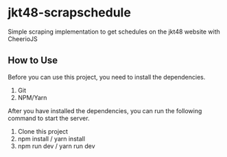 # jkt48-scrapschedule
Simple scraping implementation to get schedules on the jkt48 website with CheerioJS

## How to Use
Before you can use this project, you need to install the dependencies.
1. Git
2. NPM/Yarn

After you have installed the dependencies, you can run the following command to start the server.
1. Clone this project
2. npm install / yarn install
3. npm run dev / yarn run dev
